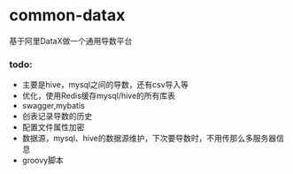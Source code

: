 # common-datax
基于阿里DataX做一个通用导数平台

### todo:
- 主要是hive，mysql之间的导数，还有csv导入等
- 优化，使用Redis缓存mysql/hive的所有库表
- swagger,mybatis
- 创表记录导数的历史
- 配置文件属性加密
- 数据源，mysql、hive的数据源维护，下次要导数时，不用传那么多服务器信息
- groovy脚本